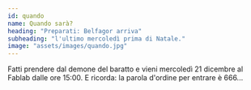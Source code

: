 ```yaml
---
id: quando
name: Quando sarà?
heading: "Preparati: Belfagor arriva"
subheading: "l'ultimo mercoledì prima di Natale."
image: "assets/images/quando.jpg"
---
```


Fatti prendere dal demone del baratto e vieni mercoledì 21 dicembre al Fablab dalle ore 15:00.
E ricorda: la parola d'ordine per entrare è 666...